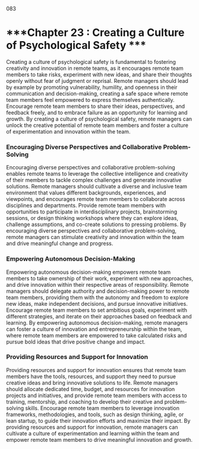 083

# ***Chapter 23 : Creating a Culture of Psychological Safety ***


Creating a culture of psychological safety is fundamental to fostering creativity and innovation in remote teams, as it encourages remote team members to take risks, experiment with new ideas, and share their thoughts openly without fear of judgment or reprisal. Remote managers should lead by example by promoting vulnerability, humility, and openness in their communication and decision-making, creating a safe space where remote team members feel empowered to express themselves authentically. Encourage remote team members to share their ideas, perspectives, and feedback freely, and to embrace failure as an opportunity for learning and growth. By creating a culture of psychological safety, remote managers can unlock the creative potential of remote team members and foster a culture of experimentation and innovation within the team.

### **Encouraging Diverse Perspectives and Collaborative Problem-Solving**

Encouraging diverse perspectives and collaborative problem-solving enables remote teams to leverage the collective intelligence and creativity of their members to tackle complex challenges and generate innovative solutions. Remote managers should cultivate a diverse and inclusive team environment that values different backgrounds, experiences, and viewpoints, and encourages remote team members to collaborate across disciplines and departments. Provide remote team members with opportunities to participate in interdisciplinary projects, brainstorming sessions, or design thinking workshops where they can explore ideas, challenge assumptions, and co-create solutions to pressing problems. By encouraging diverse perspectives and collaborative problem-solving, remote managers can stimulate creativity and innovation within the team and drive meaningful change and progress.

### **Empowering Autonomous Decision-Making**

Empowering autonomous decision-making empowers remote team members to take ownership of their work, experiment with new approaches, and drive innovation within their respective areas of responsibility. Remote managers should delegate authority and decision-making power to remote team members, providing them with the autonomy and freedom to explore new ideas, make independent decisions, and pursue innovative initiatives. Encourage remote team members to set ambitious goals, experiment with different strategies, and iterate on their approaches based on feedback and learning. By empowering autonomous decision-making, remote managers can foster a culture of innovation and entrepreneurship within the team, where remote team members are empowered to take calculated risks and pursue bold ideas that drive positive change and impact.

### **Providing Resources and Support for Innovation**

Providing resources and support for innovation ensures that remote team members have the tools, resources, and support they need to pursue creative ideas and bring innovative solutions to life. Remote managers should allocate dedicated time, budget, and resources for innovation projects and initiatives, and provide remote team members with access to training, mentorship, and coaching to develop their creative and problem-solving skills. Encourage remote team members to leverage innovation frameworks, methodologies, and tools, such as design thinking, agile, or lean startup, to guide their innovation efforts and maximize their impact. By providing resources and support for innovation, remote managers can cultivate a culture of experimentation and learning within the team and empower remote team members to drive meaningful innovation and growth.
